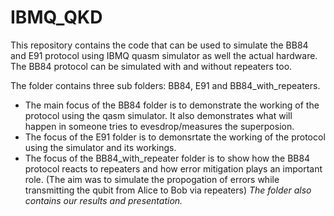 # IBMQ_QKD
This repository contains the code that can be used to simulate the BB84 and E91 protocol using IBMQ quasm simulator as well the actual hardware. 
The BB84 protocol can be simulated with and without repeaters too.

The folder contains three sub folders: BB84, E91 and BB84_with_repeaters.
* The main focus of the BB84 folder is to demonstrate the working of the protocol using the qasm simulator. It also demonstrates what will happen in someone tries to evesdrop/measures the superposion.
* The focus of the E91 folder is to demonsrtate the working of the protocol using the simulator and its workings.
* The focus of the BB84_with_repeater folder is to show how the BB84 protocol reacts to repeaters and how error mitigation plays an important role. 
(The aim was to simulate the propogation of errors while transmitting the qubit from Alice to Bob via repeaters)
*The folder also contains our results and presentation.*
